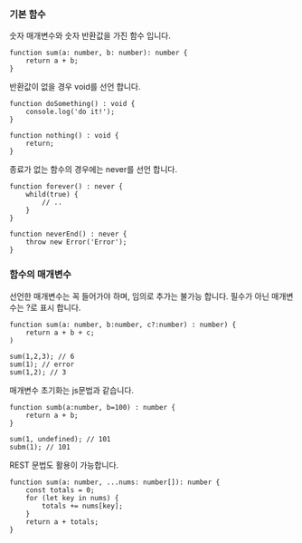 ### 기본 함수

숫자 매개변수와 숫자 반환값을 가진 함수 입니다.

```
function sum(a: number, b: number): number {
	return a + b;
}
```

반환값이 없을 경우 void를 선언 합니다.

```
function doSomething() : void {
	console.log('do it!');
}
```

```
function nothing() : void {
	return;
}
```

종료가 없는 함수의 경우에는 never를 선언 합니다.

```
function forever() : never {
	whild(true) {
		// ..
	}
}
```

```
function neverEnd() : never {
	throw new Error('Error');
}
```

### 함수의 매개변수

선언한 매개변수는 꼭 들어가야 하며, 임의로 추가는 불가능 합니다.
필수가 아닌 매개변수는 ?로 표시 합니다.

```
function sum(a: number, b:number, c?:number) : number) {
	return a + b + c;
)

sum(1,2,3); // 6
sum(1); // error
sum(1,2); // 3 
```

매개변수 초기화는 js문법과 같습니다.

```
function sumb(a:number, b=100) : number {
	return a + b;
}

sum(1, undefined); // 101
subm(1); // 101
```


REST 문법도 활용이 가능합니다.

```
function sum(a: number, ...nums: number[]): number {
	const totals = 0;
	for (let key in nums) {
		totals += nums[key];
	}
	return a + totals;
}
```